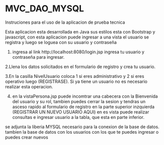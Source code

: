 # MVC_DAO_MYSQL

Instruciones para el uso de la aplicacion de prueba tecnica 

Esta aplicacion esta desarrollada en Java sus estilos esta con Bootstrap y javascript,
con esta aplicacion puede ingresar a una vista el usuario se registra y luego se loguea con su usuario y contraseña

1. ingresa al link http://localhost:8080/login.jsp ingresa tu usuario y  contraseña para ingresar.

2.Llena los datos solicitados en el formulario de registro y crea tu usuario.

3.En la casilla NivelUsuario coloca 1 si eres administrativo y 2 si eres operativo luego (REGISTRASE).
  Si ya tiene un usuario no es necesario realizar esta operacion.

4. en la vistaPersona.jsp puede incomtrar una cabecera con la Bienvenida del usuario y su rol,
  tambien puedes cerrar la sesion y tendras un asceso rapido al formulario de registro en la parte superior inzquierda
  (REGISTRAR UN NUEVO USUARIO AQUI) en es vista puede realizar consultas e ingresar usuario a la tabla,
  que esta en parte inferior. 


se adjunta la liberia MYSQL necesario para la conexion de la base de datos.
tambien la base de datos con los usuarios con los que te puedes ingresar o puedes crear nuevos 
